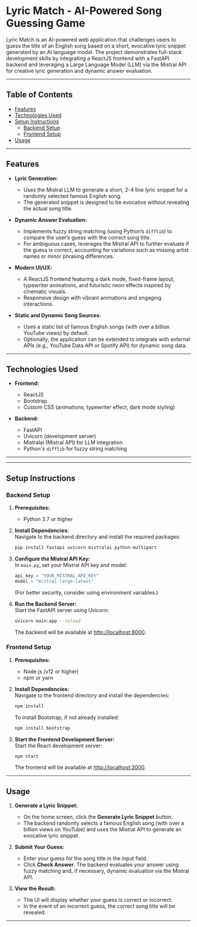 
# Lyric Match - AI-Powered Song Guessing Game

Lyric Match is an AI-powered web application that challenges users to guess the title of an English song based on a short, evocative lyric snippet generated by an AI language model. The project demonstrates full-stack development skills by integrating a ReactJS frontend with a FastAPI backend and leveraging a Large Language Model (LLM) via the Mistral API for creative lyric generation and dynamic answer evaluation.

---

## Table of Contents

- [Features](#features)
- [Technologies Used](#technologies-used)
- [Setup Instructions](#setup-instructions)
  - [Backend Setup](#backend-setup)
  - [Frontend Setup](#frontend-setup)
- [Usage](#usage)

---

## Features

- **Lyric Generation:**  
  - Uses the Mistral LLM to generate a short, 2-4 line lyric snippet for a randomly selected famous English song.
  - The generated snippet is designed to be evocative without revealing the actual song title.

- **Dynamic Answer Evaluation:**  
  - Implements fuzzy string matching (using Python’s `difflib`) to compare the user’s guess with the correct song title.
  - For ambiguous cases, leverages the Mistral API to further evaluate if the guess is correct, accounting for variations such as missing artist names or minor phrasing differences.

- **Modern UI/UX:**  
  - A ReactJS frontend featuring a dark mode, fixed-frame layout, typewriter animations, and futuristic neon effects inspired by cinematic visuals.
  - Responsive design with vibrant animations and engaging interactions.

- **Static and Dynamic Song Sources:**  
  - Uses a static list of famous English songs (with over a billion YouTube views) by default.
  - Optionally, the application can be extended to integrate with external APIs (e.g., YouTube Data API or Spotify API) for dynamic song data.

---

## Technologies Used

- **Frontend:**  
  - ReactJS  
  - Bootstrap  
  - Custom CSS (animations, typewriter effect, dark mode styling)

- **Backend:**  
  - FastAPI  
  - Uvicorn (development server)  
  - Mistralai (Mistral API) for LLM integration  
  - Python's `difflib` for fuzzy string matching

---


---

## Setup Instructions

### Backend Setup

1. **Prerequisites:**  
   - Python 3.7 or higher

2. **Install Dependencies:**  
   Navigate to the backend directory and install the required packages:
   ```bash
   pip install fastapi uvicorn mistralai python-multipart
   ```

3. **Configure the Mistral API Key:**  
   In `main.py`, set your Mistral API key and model:
   ```python
   api_key = "YOUR_MISTRAL_API_KEY"
   model = "mistral-large-latest"
   ```
   (For better security, consider using environment variables.)

4. **Run the Backend Server:**  
   Start the FastAPI server using Uvicorn:
   ```bash
   uvicorn main:app --reload
   ```
   The backend will be available at [http://localhost:8000](http://localhost:8000).

### Frontend Setup

1. **Prerequisites:**  
   - Node.js (v12 or higher)  
   - npm or yarn

2. **Install Dependencies:**  
   Navigate to the frontend directory and install the dependencies:
   ```bash
   npm install
   ```
   To install Bootstrap, if not already installed:
   ```bash
   npm install bootstrap
   ```

3. **Start the Frontend Development Server:**  
   Start the React development server:
   ```bash
   npm start
   ```
   The frontend will be available at [http://localhost:3000](http://localhost:3000).

---

## Usage

1. **Generate a Lyric Snippet:**  
   - On the home screen, click the **Generate Lyric Snippet** button.
   - The backend randomly selects a famous English song (with over a billion views on YouTube) and uses the Mistral API to generate an evocative lyric snippet.

2. **Submit Your Guess:**  
   - Enter your guess for the song title in the input field.
   - Click **Check Answer**. The backend evaluates your answer using fuzzy matching and, if necessary, dynamic evaluation via the Mistral API.

3. **View the Result:**  
   - The UI will display whether your guess is correct or incorrect.
   - In the event of an incorrect guess, the correct song title will be revealed.

---


